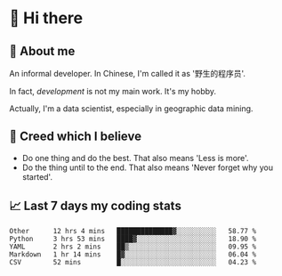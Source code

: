 # 👋 Hi there

## :speech_balloon: About me

An informal developer. In Chinese, I'm called it as '野生的程序员'.

In fact, _development_ is not my main work. It's my hobby.

Actually, I'm a data scientist, especially in geographic data mining.

## :see_no_evil: Creed which I believe

- Do one thing and do the best. That also means 'Less is more'.
- Do the thing until to the end. That also means 'Never forget why you started'.

## :chart_with_upwards_trend: Last 7 days my coding stats

<!--START_SECTION:waka-->
```text
Other      12 hrs 4 mins   ██████████████▓░░░░░░░░░░   58.77 % 
Python     3 hrs 53 mins   ████▓░░░░░░░░░░░░░░░░░░░░   18.90 % 
YAML       2 hrs 2 mins    ██▒░░░░░░░░░░░░░░░░░░░░░░   09.95 % 
Markdown   1 hr 14 mins    █▓░░░░░░░░░░░░░░░░░░░░░░░   06.04 % 
CSV        52 mins         █░░░░░░░░░░░░░░░░░░░░░░░░   04.23 % 
```
<!--END_SECTION:waka-->

